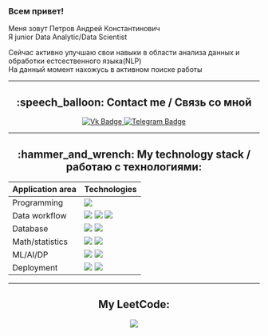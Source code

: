 ### Всем привет!
Меня зовут Петров Андрей Константинович  
Я junior Data Analytic/Data Scientist  

Сейчас активно улучшаю свои навыки в области анализа данных и обработки естсественного языка(NLP)  
На данный момент нахожусь в активном поиске работы  


---
<div id="badges" align="center" pointer-events: none>
  <h2>
  :speech_balloon: Contact me / Связь со мной
  </h2>
  <a href="https://vk.com/mr.w0lf">
    <img src="https://img.shields.io/badge/вконтакте-%232E87FB.svg?&style=for-the-badge&logo=vk&logoColor=white" alt="Vk Badge"/>
  </a>
  <a href="https://web.telegram.org/k/#@Mr0Wolfy">
    <img src="https://img.shields.io/badge/Telegram-2CA5E0?style=for-the-badge&logo=telegram&logoColor=white" alt="Telegram Badge"/>
  </a>
  
</div>




---
<div id='technology' align='center'>
  <h2>
    :hammer_and_wrench: My technology stack / работаю с технологиями:
  </h2>

  
  | Application area    | Technologies |
  | -------- | :------- |
  | Programming   | <img src="https://img.shields.io/badge/python-black?style=for-the-badge&logo=python&logoColor=ЦВЕТ ЛОГОТИПА"/>|
  | Data workflow  | <img src="https://img.shields.io/badge/pandas-black?style=for-the-badge&logo=pandas&logoColor=00008B"/> <img src="https://img.shields.io/badge/anaconda-black?style=for-the-badge&logo=anaconda&logoColor=green"/> <img src="https://img.shields.io/badge/jupyter-black?style=for-the-badge&logo=jupyter&logoColor=orange"/>| 
  | Database       | <img src="https://img.shields.io/badge/postgresql-black?style=for-the-badge&logo=postgresql&logoColor=blue"/>    <img src="https://img.shields.io/badge/clickhouse-black?style=for-the-badge&logo=clickhouse&logoColor=yelow"/>|
  | Math/statistics| <img src="https://img.shields.io/badge/numpy-black?style=for-the-badge&logo=numpy&logoColor=blue"/>   <img src="https://img.shields.io/badge/scipy-black?style=for-the-badge&logo=scipy&logoColor=blue"/> |
  | ML/AI/DP       | <img src="https://img.shields.io/badge/scikitlearn-black?style=for-the-badge&logo=scikitlearn&logoColor=orange"/> <img src="https://img.shields.io/badge/pytorch-black?style=for-the-badge&logo=pytorch&logoColor=orange"/>   |
  | Deployment     | <img src="https://img.shields.io/badge/git-black?style=for-the-badge&logo=git&logoColor=red"/> <img src="https://img.shields.io/badge/docker-black?style=for-the-badge&logo=docker&logoColor=blue"/> |

</div>

---
<div id="leetcode" align='center'>
  <h2>
    My LeetCode:
  </h2>
  <img src="https://leetcard.jacoblin.cool/Mr0Wolfy?ext=activity"/>
</div>



